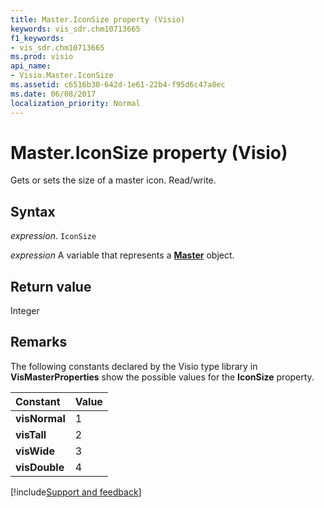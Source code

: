 ```yaml
---
title: Master.IconSize property (Visio)
keywords: vis_sdr.chm10713665
f1_keywords:
- vis_sdr.chm10713665
ms.prod: visio
api_name:
- Visio.Master.IconSize
ms.assetid: c6516b30-642d-1e61-22b4-f95d6c47a8ec
ms.date: 06/08/2017
localization_priority: Normal
---
```



# Master.IconSize property (Visio)

Gets or sets the size of a master icon. Read/write.


## Syntax

_expression_. `IconSize`

_expression_ A variable that represents a **[Master](Visio.Master.md)** object.


## Return value

Integer


## Remarks

The following constants declared by the Visio type library in  **VisMasterProperties** show the possible values for the **IconSize** property.



|Constant|Value|
|:-----|:-----|
| **visNormal**|1|
| **visTall**|2|
| **visWide**|3|
| **visDouble**|4|

[!include[Support and feedback](~/includes/feedback-boilerplate.md)]